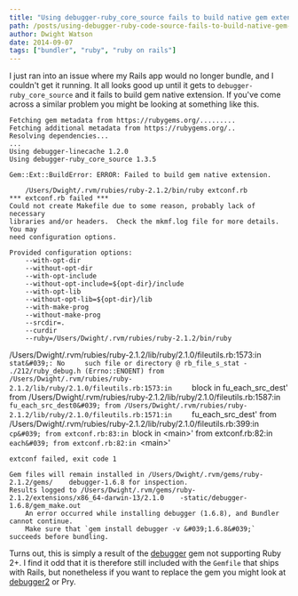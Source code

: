 ```yaml
---
title: "Using debugger-ruby_core_source fails to build native gem extension"
path: /posts/using-debugger-ruby-code-source-fails-to-build-native-gem-extension
author: Dwight Watson
date: 2014-09-07
tags: ["bundler", "ruby", "ruby on rails"]
---
```


I just ran into an issue where my Rails app would no longer bundle, and I couldn&#039;t get it running. It all looks good up until it gets to `debugger-ruby_core_source` and it fails to build gem native extension. If you&#039;ve come across a similar problem you might be looking at something like this.

    Fetching gem metadata from https://rubygems.org/.........
    Fetching additional metadata from https://rubygems.org/..
    Resolving dependencies...
    ...
    Using debugger-linecache 1.2.0
    Using debugger-ruby_core_source 1.3.5
    
    Gem::Ext::BuildError: ERROR: Failed to build gem native extension.
    
        /Users/Dwight/.rvm/rubies/ruby-2.1.2/bin/ruby extconf.rb 
    *** extconf.rb failed ***
    Could not create Makefile due to some reason, probably lack of necessary
    libraries and/or headers.  Check the mkmf.log file for more details.  You may
    need configuration options.
    
    Provided configuration options:
        --with-opt-dir
        --without-opt-dir
        --with-opt-include
        --without-opt-include=${opt-dir}/include
        --with-opt-lib
        --without-opt-lib=${opt-dir}/lib
        --with-make-prog
        --without-make-prog
        --srcdir=.
        --curdir
        --ruby=/Users/Dwight/.rvm/rubies/ruby-2.1.2/bin/ruby
/Users/Dwight/.rvm/rubies/ruby-2.1.2/lib/ruby/2.1.0/fileutils.rb:1573:in `stat&#039;: No     such file or directory @ rb_file_s_stat - ./212/ruby_debug.h (Errno::ENOENT)
    from /Users/Dwight/.rvm/rubies/ruby-2.1.2/lib/ruby/2.1.0/fileutils.rb:1573:in     `block in fu_each_src_dest&#039;
    from /Users/Dwight/.rvm/rubies/ruby-2.1.2/lib/ruby/2.1.0/fileutils.rb:1587:in     `fu_each_src_dest0&#039;
    from /Users/Dwight/.rvm/rubies/ruby-2.1.2/lib/ruby/2.1.0/fileutils.rb:1571:in     `fu_each_src_dest&#039;
        from /Users/Dwight/.rvm/rubies/ruby-2.1.2/lib/ruby/2.1.0/fileutils.rb:399:in `cp&#039;
        from extconf.rb:83:in `block in &lt;main&gt;&#039;
        from extconf.rb:82:in `each&#039;
        from extconf.rb:82:in `&lt;main&gt;&#039;
    
    extconf failed, exit code 1
    
    Gem files will remain installed in /Users/Dwight/.rvm/gems/ruby-2.1.2/gems/    debugger-1.6.8 for inspection.
    Results logged to /Users/Dwight/.rvm/gems/ruby-2.1.2/extensions/x86_64-darwin-13/2.1.0    -static/debugger-1.6.8/gem_make.out
        An error occurred while installing debugger (1.6.8), and Bundler cannot continue.
        Make sure that `gem install debugger -v &#039;1.6.8&#039;` succeeds before bundling.

Turns out, this is simply a result of the [debugger](https://github.com/cldwalker/debugger) gem not supporting Ruby 2+. I find it odd that it is therefore still included with the `Gemfile` that ships with Rails, but nonetheless if you want to replace the gem you might look at [debugger2](https://github.com/ko1/debugger2) or Pry.
